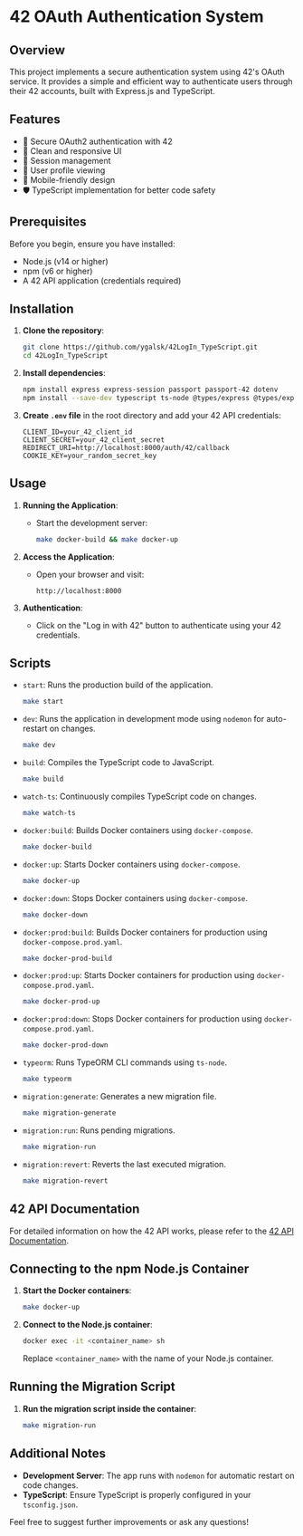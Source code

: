 # 42 OAuth Authentication System

## Overview
This project implements a secure authentication system using 42's OAuth service. It provides a simple and efficient way to authenticate users through their 42 accounts, built with Express.js and TypeScript.

## Features
- 🔐 Secure OAuth2 authentication with 42
- 🎨 Clean and responsive UI
- 🔄 Session management
- 👤 User profile viewing
- 📱 Mobile-friendly design
- 🛡️ TypeScript implementation for better code safety

## Prerequisites
Before you begin, ensure you have installed:
- Node.js (v14 or higher)
- npm (v6 or higher)
- A 42 API application (credentials required)

## Installation

1. **Clone the repository**:
    ```bash
    git clone https://github.com/ygalsk/42LogIn_TypeScript.git
    cd 42LogIn_TypeScript
    ```

2. **Install dependencies**:
    ```bash
    npm install express express-session passport passport-42 dotenv
    npm install --save-dev typescript ts-node @types/express @types/express-session @types/passport nodemon
    ```

3. **Create `.env` file** in the root directory and add your 42 API credentials:
    ```env
    CLIENT_ID=your_42_client_id
    CLIENT_SECRET=your_42_client_secret
    REDIRECT_URI=http://localhost:8000/auth/42/callback
    COOKIE_KEY=your_random_secret_key
    ```

## Usage

1. **Running the Application**:
    - Start the development server:
      ```bash
      make docker-build && make docker-up
      ```

2. **Access the Application**:
    - Open your browser and visit:
      ```
      http://localhost:8000
      ```

3. **Authentication**:
    - Click on the "Log in with 42" button to authenticate using your 42 credentials.

## Scripts

- `start`: Runs the production build of the application.
    ```bash
    make start
    ```

- `dev`: Runs the application in development mode using `nodemon` for auto-restart on changes.
    ```bash
    make dev
    ```

- `build`: Compiles the TypeScript code to JavaScript.
    ```bash
    make build
    ```

- `watch-ts`: Continuously compiles TypeScript code on changes.
    ```bash
    make watch-ts
    ```

- `docker:build`: Builds Docker containers using `docker-compose`.
    ```bash
    make docker-build
    ```

- `docker:up`: Starts Docker containers using `docker-compose`.
    ```bash
    make docker-up
    ```

- `docker:down`: Stops Docker containers using `docker-compose`.
    ```bash
    make docker-down
    ```

- `docker:prod:build`: Builds Docker containers for production using `docker-compose.prod.yaml`.
    ```bash
    make docker-prod-build
    ```

- `docker:prod:up`: Starts Docker containers for production using `docker-compose.prod.yaml`.
    ```bash
    make docker-prod-up
    ```

- `docker:prod:down`: Stops Docker containers for production using `docker-compose.prod.yaml`.
    ```bash
    make docker-prod-down
    ```

- `typeorm`: Runs TypeORM CLI commands using `ts-node`.
    ```bash
    make typeorm
    ```

- `migration:generate`: Generates a new migration file.
    ```bash
    make migration-generate
    ```

- `migration:run`: Runs pending migrations.
    ```bash
    make migration-run
    ```

- `migration:revert`: Reverts the last executed migration.
    ```bash
    make migration-revert
    ```

## 42 API Documentation

For detailed information on how the 42 API works, please refer to the [42 API Documentation](https://api.intra.42.fr/apidoc).

## Connecting to the npm Node.js Container

1. **Start the Docker containers**:
    ```bash
    make docker-up
    ```

2. **Connect to the Node.js container**:
    ```bash
    docker exec -it <container_name> sh
    ```
    Replace `<container_name>` with the name of your Node.js container.

## Running the Migration Script

1. **Run the migration script inside the container**:
    ```sh
    make migration-run
    ```

## Additional Notes

- **Development Server**: The app runs with `nodemon` for automatic restart on code changes.
- **TypeScript**: Ensure TypeScript is properly configured in your `tsconfig.json`.

Feel free to suggest further improvements or ask any questions!